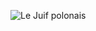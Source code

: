 ![Le Juif polonais](https://upload.wikimedia.org/wikipedia/commons/thumb/6/69/June_odd-eyed-cat_cropped.jpg/400px-June_odd-eyed-cat_cropped.jpg)